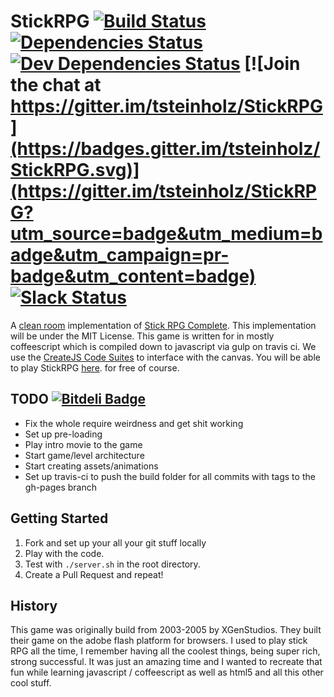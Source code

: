 # StickRPG [![Build Status](https://travis-ci.org/tsteinholz/StickRPG.svg?branch=master)](https://travis-ci.org/tsteinholz/StickRPG) [![Dependencies Status](https://david-dm.org/tsteinholz/stickrpg.svg)](https://david-dm.org/tsteinholz/stickrpg) [![Dev Dependencies Status](https://david-dm.org/tsteinholz/stickrpg/dev-status.svg)](https://david-dm.org/tsteinholz/stickrpg#info=devDependencies&view=table) [![Join the chat at https://gitter.im/tsteinholz/StickRPG](https://badges.gitter.im/tsteinholz/StickRPG.svg)](https://gitter.im/tsteinholz/StickRPG?utm_source=badge&utm_medium=badge&utm_campaign=pr-badge&utm_content=badge) [![Slack Status](https://stick-rpg.herokuapp.com/badge.svg)](https://stickrpg.slack.com)

A [clean room](https://en.wikipedia.org/wiki/Clean_room_design) implementation of
[Stick RPG Complete](http://www.xgenstudios.com/game.php?keyword=stickrpg). This
implementation will be under the MIT License. This game is written for in mostly
coffeescript which is compiled down to javascript via gulp on travis ci. We use
the [CreateJS Code Suites](http://createjs.com) to interface with the canvas.
You will be able to play StickRPG [here](http://tsteinholz.github.io/StickRPG/).
for free of course.

## TODO [![Bitdeli Badge](https://d2weczhvl823v0.cloudfront.net/tsteinholz/stickrpg/trend.png)](https://bitdeli.com/free "Bitdeli Badge")
* Fix the whole require weirdness and get shit working
* Set up pre-loading
* Play intro movie to the game
* Start game/level architecture
* Start creating assets/animations
* Set up travis-ci to push the build folder for all commits with tags to the gh-pages branch

## Getting Started
1. Fork and set up your all your git stuff locally
2. Play with the code.
3. Test with `./server.sh` in the root directory.
4. Create a Pull Request and repeat!

## History
This game was originally build from 2003-2005 by XGenStudios. They built their
game on the adobe flash platform for browsers. I used to play stick RPG
all the time, I remember having all the coolest things, being super rich, strong
successful. It was just an amazing time and I wanted to recreate that fun while
learning javascript / coffeescript as well as html5 and all this other cool stuff.
